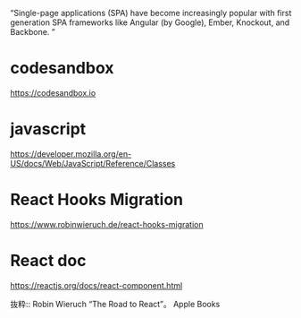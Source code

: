 “Single-page applications (SPA) have become increasingly popular with first generation SPA frameworks like Angular (by Google), Ember, Knockout, and Backbone. ”
# codesandbox
https://codesandbox.io

# javascript
https://developer.mozilla.org/en-US/docs/Web/JavaScript/Reference/Classes


# React Hooks Migration
https://www.robinwieruch.de/react-hooks-migration

# React doc
https://reactjs.org/docs/react-component.html



抜粋:: Robin Wieruch  “The Road to React”。 Apple Books  
